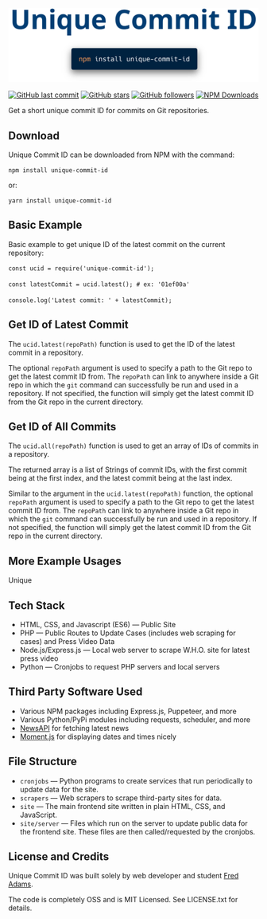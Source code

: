<p align="center">
    <img src="logo.png" width='565' max-width='100%' alt="Unique Commit ID">
</p>
<p align="center">
    <a href="https://github.com/xtrp/unique-commit-id/"><img alt="GitHub last commit" src="https://img.shields.io/github/last-commit/xtrp/unique-commit-id"></a>
    <a href="https://github.com/xtrp/unique-commit-id/"><img alt="GitHub stars" src="https://img.shields.io/github/stars/xtrp/unique-commit-id?style=social"></a>
    <a href="https://github.com/xtrp"><img alt="GitHub followers" src="https://img.shields.io/github/followers/xtrp?label=Follow%20Fred%20Adams&style=social"></a>
    <a href="https://www.npmjs.com/package/unique-commit-id/"><img alt="NPM Downloads" src="https://img.shields.io/npm/dw/unique-commit-id"></a>
</p>

Get a short unique commit ID for commits on Git repositories.

## Download

Unique Commit ID can be downloaded from NPM with the command:

```
npm install unique-commit-id
```

or:

```
yarn install unique-commit-id
```

## Basic Example

Basic example to get unique ID of the latest commit on the current repository:

```
const ucid = require('unique-commit-id');

const latestCommit = ucid.latest(); # ex: '01ef00a'

console.log('Latest commit: ' + latestCommit);
```

## Get ID of Latest Commit

The ```ucid.latest(repoPath)``` function is used to get the ID of the latest commit in a repository.

The optional ```repoPath``` argument is used to specify a path to the Git repo to get the latest commit ID from. The ```repoPath``` can link to anywhere inside a Git repo in which the ```git``` command can successfully be run and used in a repository. If not specified, the function will simply get the latest commit ID from the Git repo in the current directory.

## Get ID of All Commits

The ```ucid.all(repoPath)``` function is used to get an array of IDs of commits in a repository.

The returned array is a list of Strings of commit IDs, with the first commit being at the first index, and the latest commit being at the last index.

Similar to the argument in the ```ucid.latest(repoPath)``` function, the optional ```repoPath``` argument is used to specify a path to the Git repo to get the latest commit ID from. The ```repoPath``` can link to anywhere inside a Git repo in which the ```git``` command can successfully be run and used in a repository. If not specified, the function will simply get the latest commit ID from the Git repo in the current directory.

## More Example Usages

Unique

## Tech Stack

 - HTML, CSS, and Javascript (ES6) &mdash; Public Site
 - PHP &mdash; Public Routes to Update Cases (includes web scraping for cases) and Press Video Data
 - Node.js/Express.js &mdash; Local web server to scrape W.H.O. site for latest press video
 - Python &mdash; Cronjobs to request PHP servers and local servers

## Third Party Software Used

 - Various NPM packages including Express.js, Puppeteer, and more
 - Various Python/PyPi modules including requests, scheduler, and more
 - [NewsAPI](https://newsapi.org/) for fetching latest news
 - [Moment.js](https://momentjs.com/) for displaying dates and times nicely

## File Structure

 - `cronjobs` &mdash; Python programs to create services that run periodically to update data for the site.
 - `scrapers` &mdash; Web scrapers to scrape third-party sites for data.
 - `site` &mdash; The main frontend site written in plain HTML, CSS, and JavaScript.
 - `site/server` &mdash; Files which run on the server to update public data for the frontend site. These files are then called/requested by the cronjobs.

## License and Credits

Unique Commit ID was built solely by web developer and student [Fred Adams](https://xtrp.io/).

The code is completely OSS and is MIT Licensed. See LICENSE.txt for details.